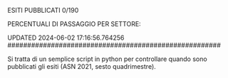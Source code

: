 ESITI PUBBLICATI 0/190 

PERCENTUALI DI PASSAGGIO PER SETTORE:

UPDATED 2024-06-02 17:16:56.764256
###################################################### 

Si tratta di un semplice script in python per controllare quando sono pubblicati gli esiti (ASN 2021, sesto quadrimestre).

